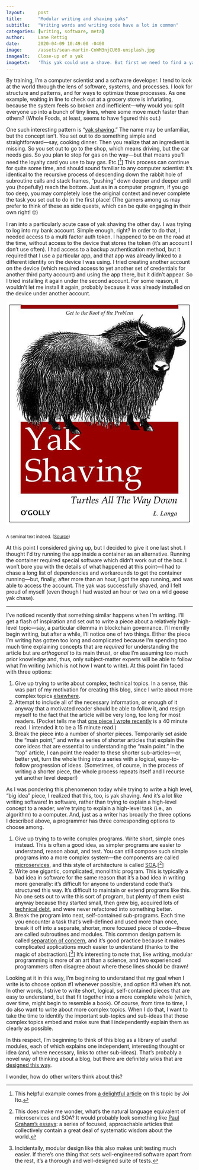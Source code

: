 ```yaml
---
layout:     post
title:      "Modular writing and shaving yaks"
subtitle:   "Writing words and writing code have a lot in common"
categories: [writing, software, meta]
author:     Lane Rettig
date:       2020-04-09 10:49:00 -0400
image:      /assets/sean-martin-CnWM3njCU60-unsplash.jpg
imagealt:   Close-up of a yak
imagetxt:   'This yak could use a shave. But first we need to find a yak razor. Let me go find my car keys... Photo by <a href="https://unsplash.com/@joeavocado?utm_source=unsplash&utm_medium=referral&utm_content=creditCopyText">Sean Martin</a> on Unsplash.'
---
```

By training, I’m a computer scientist and a software developer. I tend to look at the world through the lens of software, systems, and processes. I look for structure and patterns, and for ways to optimize those processes. As one example, waiting in line to check out at a grocery store is infuriating, because the system feels so broken and inefficient—why would you split everyone up into a bunch of tiny lines, where some move much faster than others? (Whole Foods, at least, seems to have figured this out.)

One such interesting pattern is “[yak shaving](https://en.wiktionary.org/wiki/yak_shaving).” The name may be unfamiliar, but the concept isn’t. You set out to do something simple and straightforward—say, cooking dinner. Then you realize that an ingredient is missing. So you set out to go to the shop, which means driving, but the car needs gas. So you plan to stop for gas on the way—but that means you’ll need the loyalty card you use to buy gas. Etc.[[^1]] This process can continue for quite some time, and should sound familiar to any computer scientist: it’s identical to the recursive process of descending down the rabbit hole of subroutine calls and stack frames, “pushing” down deeper and deeper until you (hopefully) reach the bottom. Just as in a computer program, if you go too deep, you may completely lose the original context and never complete the task you set out to do in the first place! (The gamers among us may prefer to think of these as side quests, which can be quite engaging in their own right! 🤓)

I ran into a particularly acute case of yak shaving the other day. I was trying to log into my bank account. Simple enough, right? In order to do that, I needed access to a multi factor auth token. I happened to be on the road at the time, without access to the device that stores the token (it’s an account I don’t use often). I had access to a backup authentication method, but it required that I use a particular app, and that app was already linked to a different identity on the device I was using. I tried creating another account on the device (which required access to yet another set of credentials for another third party account) and using the app there, but it didn’t appear. So I tried installing it again under the second account. For some reason, it wouldn’t let me install it again, probably because it was already installed on the device under another account.

<div class="float-left">
  <img src="/assets/yakshaving.jpg" class="float-left" alt="A book on yak shaving"/>
  <p class="sub-image"><sub>A seminal text indeed. (<a href="https://medium.com/vena-engineering/how-to-shave-a-yak-5310570f424a">Source</a>)</sub></p>
</div>

At this point I considered giving up, but I decided to give it one last shot. I thought I'd try running the app inside a container as an alternative. Running the container required special software which didn’t work out of the box. I won’t bore you with the details of what happened at this point—I had to chase a long list of dependencies and workarounds to get the container running—but, finally, after more than an hour, I got the app running, and was able to access the account. The yak was successfully shaved, and I felt proud of myself (even though I had wasted an hour or two on a wild ~~goose~~ yak chase).

<hr/>

I’ve noticed recently that something similar happens when I’m writing. I’ll get a flash of inspiration and set out to write a piece about a relatively high-level topic—say, a particular dilemma in blockchain governance. I’ll merrilly begin writing, but after a while, I’ll notice one of two things. Either the piece I’m writing has gotten too long and complicated because I’m spending too much time explaining concepts that are _required_ for understanding the article but are _orthogonal_ to its main thrust, or else I’m assuming too much prior knowledge and, thus, only subject-matter experts will be able to follow what I’m writing (which is not how I want to write). At this point I’m faced with three options:

1. Give up trying to write about complex, technical topics. In a sense, this was part of my motivation for creating this blog, since I write about more complex topics [elsewhere](https://www.etherean.org/).
2. Attempt to include all of the necessary information, or enough of it anyway that a motivated reader should be able to follow it, and resign myself to the fact that the article will be very long, too long for most readers. (Pocket tells me that [one piece I wrote recently](https://www.etherean.org/blockchain/community/governance/2020/03/04/autonocrats-anthropocrats.html) is a 40 minute read. I intended it to be a 15 minute read.)
3. Break the piece into a number of shorter pieces. Temporarily set aside the “main point,” and write a series of shorter articles that explain the core ideas that are essential to understanding the “main point.” In the “top” article, I can point the reader to these shorter sub-articles—or, better yet, turn the whole thing into a series with a logical, easy-to-follow progression of ideas. (Sometimes, of course, in the process of writing a shorter piece, the whole process repeats itself and I recurse yet another level deeper!)

As I was pondering this phenomenon today while trying to write a high level, “big idea” piece, I realized that this, too, is yak shaving. And it’s a lot like writing software! In software, rather than trying to explain a high-level concept to a reader, we’re trying to explain a high-level task (i.e., an algorithm) to a computer. And, just as a writer has broadly the three options I described above, a programmer has three corresponding options to choose among.

1. Give up trying to to write complex programs. Write short, simple ones instead. This is often a good idea, as simpler programs are easier to understand, reason about, and test. You can still compose such simple programs into a more complex system—the components are called [microservices](https://en.wikipedia.org/wiki/Microservices), and this style of architecture is called [SOA](https://en.wikipedia.org/wiki/Service-oriented_architecture).[[^2]]
2. Write one gigantic, complicated, monolithic program. This is typically a bad idea in software for the same reason that it’s a bad idea in writing more generally: it’s difficult for anyone to understand code that’s structured this way. It’s difficult to maintain or extend programs like this. No one sets out to write this sort of program, but plenty of them exist anyway because they started small, then grew big, acquired lots of [technical debt](https://en.wikipedia.org/wiki/Technical_debt), and were never refactored into something better.
3. Break the program into neat, self-contained sub-programs. Each time you encounter a task that’s well-defined and used more than once, break it off into a separate, shorter, more focused piece of code—these are called subroutines and modules. This common design pattern is called [separation of concern](https://en.wikipedia.org/wiki/Separation_of_concerns), and it’s good practice because it makes complicated applications much easier to understand (thanks to the magic of abstraction).[[^3]]  It’s interesting to note that, like writing, modular programming is more of an art than a science, and two experienced programmers often disagree about where these lines should be drawn!

Looking at it in this way, I’m beginning to understand that my goal when I write is to choose option #1 whenever possible, and option #3 when it’s not. In other words, I strive to write short, logical, self-contained pieces that are easy to understand, but that fit together into a more complete whole (which, over time, might begin to resemble a book). Of course, from time to time, I do also want to write about more complex topics. When I do that, I want to take the time to identify the important sub-topics and sub-ideas that those complex topics embed and make sure that I independently explain them as clearly as possible.

In this respect, I’m beginning to think of this blog as a library of useful modules, each of which explains one independent, interesting thought or idea (and, where necessary, links to other sub-ideas). That’s probably a novel way of thinking about a blog, but there are definitely wikis that are [designed this way](https://wiki.lesswrong.com/index.php?title=Special:AllPages&hideredirects=1).

I wonder, how do other writers think about this?

[^1]: This helpful example comes from [a delightful article](https://joi.ito.com/weblog/2005/03/05/yak-shaving.html) on this topic by Joi Ito.
[^2]: This does make me wonder, what’s the natural language equivalent of microservices and SOA? It would probably look something like [Paul Graham’s essays](http://www.paulgraham.com/articles.html): a series of focused, approachable articles that collectively contain a great deal of systematic wisdom about the world.
[^3]: Incidentally, modular design like this also makes unit testing much easier. If there’s one thing that sets well-engineered software apart from the rest, it’s a thorough and well-designed suite of tests.
